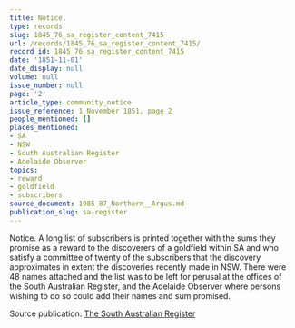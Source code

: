 ```yaml
---
title: Notice.
type: records
slug: 1845_76_sa_register_content_7415
url: /records/1845_76_sa_register_content_7415/
record_id: 1845_76_sa_register_content_7415
date: '1851-11-01'
date_display: null
volume: null
issue_number: null
page: '2'
article_type: community_notice
issue_reference: 1 November 1851, page 2
people_mentioned: []
places_mentioned:
- SA
- NSW
- South Australian Register
- Adelaide Observer
topics:
- reward
- goldfield
- subscribers
source_document: 1985-87_Northern__Argus.md
publication_slug: sa-register
---
```


Notice.  A long list of subscribers is printed together with the sums they promise as a reward to the discoverers of a goldfield within SA and who satisfy a committee of twenty of the subscribers that the discovery approximates in extent the discoveries recently made in NSW.  There were 48 names attached and the list was to be left for perusal at the offices of the South Australian Register, and the Adelaide Observer where persons wishing to do so could add their names and sum promised.

Source publication: [The South Australian Register](/publications/sa-register/)
